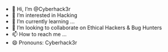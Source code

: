 - 👋 Hi, I’m @Cyberhack3r
- 👀 I’m interested in Hacking
- 🌱 I’m currently learning ...
- 💞️ I’m looking to collaborate on Ethical Hackers & Bug Hunters
- 📫 How to reach me ...
- 😄 Pronouns: Cyberhack3r

<!---
HackL06d/HackL06d is a ✨ special ✨ repository because its `README.md` (this file) appears on your GitHub profile.
You can click the Preview link to take a look at your changes.
--->
